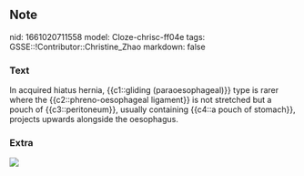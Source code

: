 ## Note
nid: 1661020711558
model: Cloze-chrisc-ff04e
tags: GSSE::!Contributor::Christine_Zhao
markdown: false

### Text
<div>
  <div>
    <div>
      <div>
        In acquired hiatus hernia, {{c1::gliding
        (paraoesophageal)}} type is rarer where the
        {{c2::phreno-oesophageal ligament}} is not stretched but a
        pouch of {{c3::peritoneum}}, usually containing {{c4::a
        pouch of stomach}}, projects upwards alongside the
        oesophagus.
      </div>
    </div>
  </div>
</div>

### Extra
<img src="paste-45d5caec50404fb7681a8a3248871c584d40d7d9.jpg">
